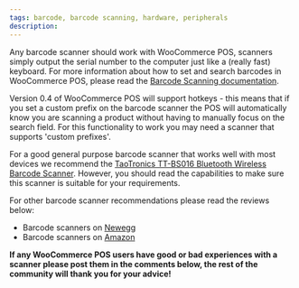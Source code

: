 ```yaml
---
tags: barcode, barcode scanning, hardware, peripherals
description: 
---
```


Any barcode scanner should work with WooCommerce POS, scanners simply output the serial number to the computer just like a (really fast) keyboard. For more information about how to set and search barcodes in WooCommerce POS, please read the [Barcode Scanning documentation](http://woopos.com.au/docs/barcode-scanning/). 

Version 0.4 of WooCommerce POS will support hotkeys - this means that if you set a custom prefix on the barcode scanner the POS will automatically know you are scanning a product without having to manually focus on the search field. For this functionality to work you may need a scanner that supports 'custom prefixes'. 

For a good general purpose barcode scanner that works well with most devices we recommend the [TaoTronics TT-BS016 Bluetooth Wireless Barcode Scanner](http://www.newegg.com/Product/Product.aspx?Item=0N6-0004-00014). However, you should read the capabilities to make sure this scanner is suitable for your requirements. 

For other barcode scanner recommendations please read the reviews below:

*   Barcode scanners on [Newegg](http://www.newegg.com/Barcode-Scanner/SubCategory/ID-583?Order=RATING)
*   Barcode scanners on [Amazon](http://amzn.to/1psdAXr)

**If any WooCommerce POS users have good or bad experiences with a scanner please post them in the comments below, the rest of the community will thank you for your advice!**
